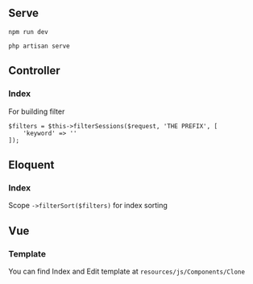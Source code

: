 ## Serve

```npm run dev```

```php artisan serve```

## Controller
### Index
For building filter
```
$filters = $this->filterSessions($request, 'THE PREFIX', [
    'keyword' => ''
]);
```

## Eloquent
### Index
Scope `->filterSort($filters)` for index sorting

## Vue
### Template
You can find Index and Edit template at `resources/js/Components/Clone`
